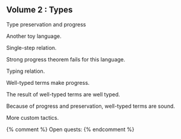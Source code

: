 ## Volume 2 : Types

Type preservation and progress

Another toy language.

Single-step relation.

Strong progress theorem fails for this language.

Typing relation.

Well-typed terms make progress.

The result of well-typed terms are well typed.

Because of progress and preservation, well-typed terms are sound.

More custom tactics.

{% comment %}
Open quests:
{% endcomment %}
